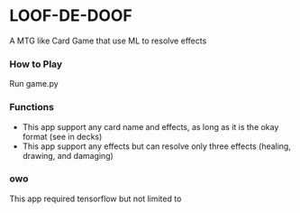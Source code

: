 # LOOF-DE-DOOF
A MTG like Card Game that use ML to resolve effects


### How to Play
Run game.py

### Functions
- This app support any card name and effects, as long as it is the okay format (see in decks) 
- This app support any effects but can resolve only three effects (healing, drawing, and damaging)



### owo
This app required tensorflow but not limited to
